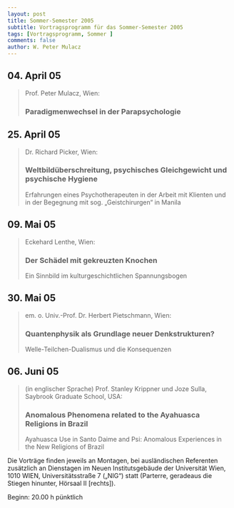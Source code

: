 ```yaml
---
layout: post
title: Sommer-Semester 2005
subtitle: Vortragsprogramm für das Sommer-Semester 2005
tags: [Vortragsprogramm, Sommer ]
comments: false
author: W. Peter Mulacz
---
```


## 04. April 05
> Prof. Peter Mulacz, Wien:
> ### Paradigmenwechsel in der Parapsychologie


## 25. April 05
> Dr. Richard Picker, Wien:
> ### Weltbildüberschreitung, psychisches Gleichgewicht und psychische Hygiene
> Erfahrungen eines Psychotherapeuten in der Arbeit mit Klienten und in der Begegnung mit sog. „Geistchirurgen“ in Manila


## 09. Mai 05
> Eckehard Lenthe, Wien:
> ### Der Schädel mit gekreuzten Knochen
> Ein Sinnbild im kulturgeschichtlichen Spannungsbogen


## 30. Mai 05
> em. o. Univ.-Prof. Dr. Herbert Pietschmann, Wien:
> ### Quantenphysik als Grundlage neuer Denkstrukturen?
> Welle-Teilchen-Dualismus und die Konsequenzen


## 06. Juni 05
> (in englischer Sprache)
> Prof. Stanley Krippner und Joze Sulla, Saybrook Graduate School, USA:
> ### Anomalous Phenomena related to the Ayahuasca Religions in Brazil
> Ayahuasca Use in Santo Daime and Psi: Anomalous Experiences in the New Religions of Brazil




Die Vorträge finden jeweils an Montagen, bei ausländischen Referenten zusätzlich an Dienstagen im Neuen Institutsgebäude der Universität Wien,   1010 WIEN,   Universitätsstraße 7 („NIG“) statt  (Parterre, geradeaus die Stiegen hinunter, Hörsaal II [rechts]).

Beginn:   20.00 h pünktlich

